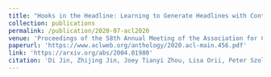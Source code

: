 ```yaml
---
title: "Hooks in the Headline: Learning to Generate Headlines with Controlled Styles"
collection: publications
permalink: /publication/2020-07-acl2020
venue: 'Proceedings of the 58th Annual Meeting of the Association for Computational Linguistics'
paperurl: 'https://www.aclweb.org/anthology/2020.acl-main.456.pdf'
link: 'https://arxiv.org/abs/2004.01980'
citation: 'Di Jin, Zhijing Jin, Joey Tianyi Zhou, Lisa Orii, Peter Szolovits. (2020). Hooks in the Headline: Learning to Generate Headlines with Controlled Styles. <i>arXiv preprint arXiv:2004.01980.</i>'
---
```


